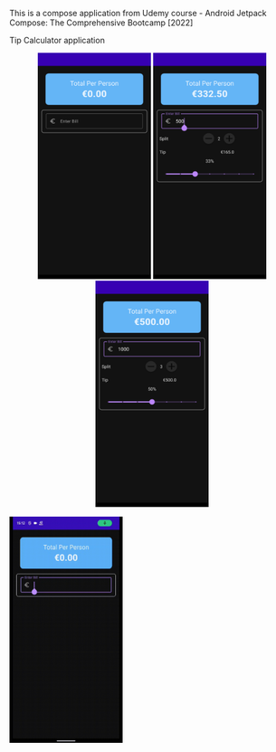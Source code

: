 This is a compose application from Udemy course - Android Jetpack Compose: The Comprehensive Bootcamp \[2022]

Tip Calculator application

<p align="middle">
    <img src="screenshots/app1.png" width="200" height="400"> 
    <img src="screenshots/app2.png" width="200" height="400">
    <img src="screenshots/app3.png" width="200" height="400"> 
</p>

<img src="screenshots/demo.gif" width="200" height="400">
